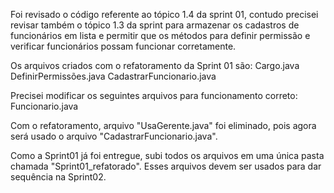 Foi revisado o código referente ao tópico 1.4 da sprint 01, contudo precisei revisar também o tópico 1.3 da sprint para armazenar os cadastros de funcionários em lista e permitir que os métodos para definir permissão e verificar funcionários possam funcionar corretamente.

Os arquivos criados com o refatoramento da Sprint 01 são:
Cargo.java
DefinirPermissões.java
CadastrarFuncionario.java


Precisei modificar os seguintes arquivos para funcionamento correto:
Funcionario.java


Com o refatoramento, arquivo "UsaGerente.java" foi eliminado, pois agora será usado o arquivo "CadastrarFuncionario.java".

Como a Sprint01 já foi entregue, subi todos os arquivos em uma única pasta chamada "Sprint01_refatorado". Esses arquivos devem ser usados para dar sequência na Sprint02.
